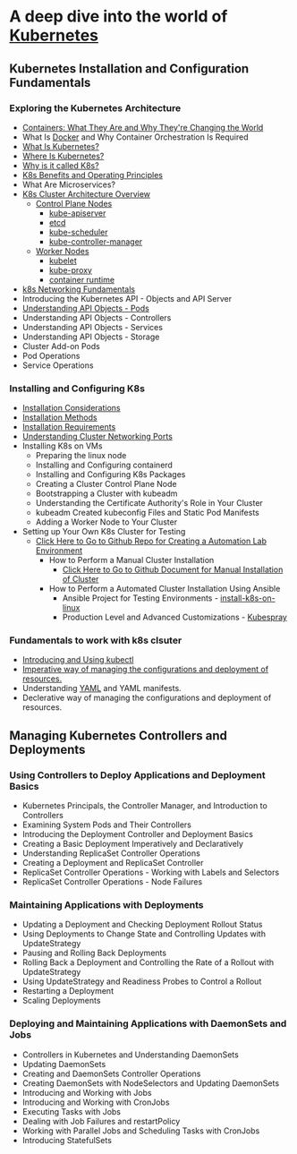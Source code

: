 # A deep dive into the world of [Kubernetes](https://kubernetes.io/)
## Kubernetes Installation and Configuration Fundamentals
### Exploring the Kubernetes Architecture
* [Containers: What They Are and Why They're Changing the World](containers.md)
* What Is [Docker](https://www.docker.com/) and Why Container Orchestration Is Required
* [What Is Kubernetes?](https://kubernetes.io/)
* [Where Is Kubernetes?](https://github.com/kubernetes/kubernetes)
* [Why is it called K8s?](https://kubernetes.io/docs/concepts/overview/)
* [K8s Benefits and Operating Principles](https://kubernetes.io/docs/concepts/overview/)
* What Are Microservices?
* [K8s Cluster Architecture Overview](https://kubernetes.io/docs/concepts/architecture/)
  * [Control Plane Nodes](control-plane-node.md)
    * [kube-apiserver](kube-apiserver.md)
    * [etcd](etcd.md)
    * [kube-scheduler](kube-scheduler.md)
    * [kube-controller-manager](kube-controller-manager.md)
  * [Worker Nodes](worker-node.md)
    * [kubelet](kubelet.md)
    * [kube-proxy](kube-proxy.md)
    * [container runtime](container-runtime.md)
* [k8s Networking Fundamentals](k8s-networking-fundamentals.md)
* Introducing the Kubernetes API - Objects and API Server
* [Understanding API Objects - Pods](pods.md)
* Understanding API Objects - Controllers
* Understanding API Objects - Services
* Understanding API Objects - Storage
* Cluster Add-on Pods
* Pod Operations
* Service Operations

### Installing and Configuring K8s
* [Installation Considerations](k8s-installation-considerations.md)
* [Installation Methods](k8s-installation-methods.md)
* [Installation Requirements](k8s-installation-requirements.md)
* [Understanding Cluster Networking Ports](https://kubernetes.io/docs/reference/networking/ports-and-protocols/)
* Installing K8s on VMs
  * Preparing the linux node
  * Installing and Configuring containerd
  * Installing and Configuring K8s Packages
  * Creating a Cluster Control Plane Node
  * Bootstrapping a Cluster with kubeadm
  * Understanding the Certificate Authority's Role in Your Cluster
  * kubeadm Created kubeconfig Files and Static Pod Manifests
  * Adding a Worker Node to Your Cluster
* Setting up Your Own K8s Cluster for Testing
  * [Click Here to Go to Github Repo for Creating a Automation Lab Environment](https://github.com/Muthukumar-Subramaniam/server-hub)
    * How to Perform a Manual Cluster Installation
      * [Click Here to Go to Github Document for Manual Installation of Cluster](manual-install-k8s-cluster.md)
    * How to Perform a Automated Cluster Installation Using Ansible
      * Ansible Project for Testing Environments - [install-k8s-on-linux](https://github.com/Muthukumar-Subramaniam/install-k8s-on-linux)
      * Production Level and Advanced Customizations - [Kubespray](https://kubespray.io/#/)
 

### Fundamentals to work with k8s clsuter
* [Introducing and Using kubectl](kubectl.md)
* [Imperative way of managing the configurations and deployment of resources.](imperative-kubernetes.md)
* Understanding [YAML](https://yaml.org/) and YAML manifests.
* Declerative way of managing the configurations and deployment of resources.


## Managing Kubernetes Controllers and Deployments
### Using Controllers to Deploy Applications and Deployment Basics  
* Kubernetes Principals, the Controller Manager, and Introduction to Controllers  
* Examining System Pods and Their Controllers	 
* Introducing the Deployment Controller and Deployment Basics	 
* Creating a Basic Deployment Imperatively and Declaratively	 
* Understanding ReplicaSet Controller Operations	 
* Creating a Deployment and ReplicaSet Controller  
* ReplicaSet Controller Operations - Working with Labels and Selectors  
* ReplicaSet Controller Operations - Node Failures	 

### Maintaining Applications with Deployments  
* Updating a Deployment and Checking Deployment Rollout Status	 
* Using Deployments to Change State and Controlling Updates with UpdateStrategy	 
* Pausing and Rolling Back Deployments	 
* Rolling Back a Deployment and Controlling the Rate of a Rollout with UpdateStrategy	 
* Using UpdateStrategy and Readiness Probes to Control a Rollout	 
* Restarting a Deployment  	 
* Scaling Deployments  

### Deploying and Maintaining Applications with DaemonSets and Jobs
* Controllers in Kubernetes and Understanding DaemonSets	 
* Updating DaemonSets	 
* Creating and DaemonSets Controller Operations	 
* Creating DaemonSets with NodeSelectors and Updating DaemonSets	 
* Introducing and Working with Jobs	 
* Introducing and Working with CronJobs	 
* Executing Tasks with Jobs	 
* Dealing with Job Failures and restartPolicy	 	
* Working with Parallel Jobs and Scheduling Tasks with CronJobs  
* Introducing StatefulSets	 
